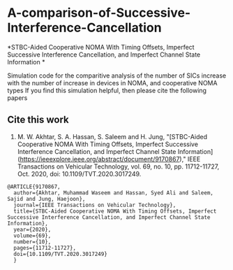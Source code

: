 # A-comparison-of-Successive-Interference-Cancellation
*STBC-Aided Cooperative NOMA With Timing Offsets, Imperfect Successive Interference Cancellation, and Imperfect Channel State Information
*


Simulation code for the comparitive analysis of the number of SICs increase with the number of increase in devices in NOMA, and cooperative NOMA types
If you find this simulation helpful, then please cite the following papers

## Cite this work

1. M. W. Akhtar, S. A. Hassan, S. Saleem and H. Jung, "[STBC-Aided Cooperative NOMA With Timing Offsets, Imperfect Successive Interference Cancellation, and Imperfect Channel State Information] (https://ieeexplore.ieee.org/abstract/document/9170867)," IEEE Transactions on Vehicular Technology, vol. 69, no. 10, pp. 11712-11727, Oct. 2020, doi: 10.1109/TVT.2020.3017249.

```
@ARTICLE{9170867,
  author={Akhtar, Muhammad Waseem and Hassan, Syed Ali and Saleem, Sajid and Jung, Haejoon},
  journal={IEEE Transactions on Vehicular Technology}, 
  title={STBC-Aided Cooperative NOMA With Timing Offsets, Imperfect Successive Interference Cancellation, and Imperfect Channel State Information}, 
  year={2020},
  volume={69},
  number={10},
  pages={11712-11727},
  doi={10.1109/TVT.2020.3017249}
  }
```
